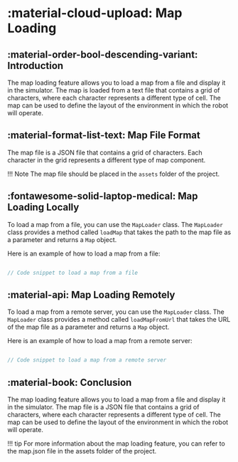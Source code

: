 # <span class="emoji"> :material-cloud-upload: </span> Map Loading

## <span class="emoji"> :material-order-bool-descending-variant: </span> Introduction
The map loading feature allows you to load a map from a file and display it in the simulator. The map is loaded from a text file that contains a grid of characters, where each character represents a different type of cell.
The map can be used to define the layout of the environment in which the robot will operate.

## <span class="emoji"> :material-format-list-text: </span> Map File Format
The map file is a JSON file that contains a grid of characters. Each character in the grid represents a different type of map component.

!!! Note
    The map file should be placed in the `assets` folder of the project.

## <span class="emoji"> :fontawesome-solid-laptop-medical: </span> Map Loading Locally
To load a map from a file, you can use the `MapLoader` class. The `MapLoader` class provides a method called `loadMap` that takes the path to the map file as a parameter and returns a `Map` object.

Here is an example of how to load a map from a file:

```kotlin

// Code snippet to load a map from a file

```

## <span class="emoji"> :material-api: </span> Map Loading Remotely
To load a map from a remote server, you can use the `MapLoader` class. The `MapLoader` class provides a method called `loadMapFromUrl` that takes the URL of the map file as a parameter and returns a `Map` object.

Here is an example of how to load a map from a remote server:

```kotlin

// Code snippet to load a map from a remote server

```

## <span class="emoji"> :material-book: </span> Conclusion
The map loading feature allows you to load a map from a file and display it in the simulator. The map file is a JSON file that contains a grid of characters, where each character represents a different type of cell.
The map can be used to define the layout of the environment in which the robot will operate.

!!! tip
    For more information about the map loading feature, you can refer to the map.json file in the assets folder of the project.



